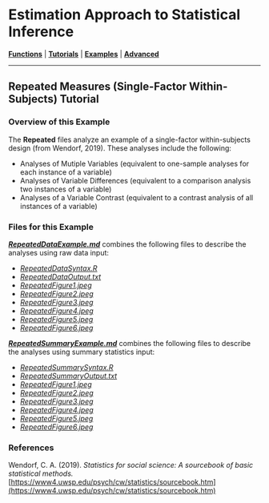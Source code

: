 # Estimation Approach to Statistical Inference

[**Functions**](../../Functions) | 
[**Tutorials**](../../Tutorials) | 
[**Examples**](../../Examples) | 
[**Advanced**](../../Advanced)

---

## Repeated Measures (Single-Factor Within-Subjects) Tutorial

### Overview of this Example

The **Repeated** files analyze an example of a single-factor within-subjects design (from Wendorf, 2019). These analyses include the following:

- Analyses of Mutiple Variables (equivalent to one-sample analyses for each instance of a variable)
- Analyses of Variable Differences (equivalent to a comparison analysis two instances of a variable)
- Analyses of a Variable Contrast (equivalent to a contrast analysis of all instances of a variable)

### Files for this Example
  
[**_RepeatedDataExample.md_**](./RepeatedDataExample.md) combines the following files to describe the analyses using raw data input:

- [_RepeatedDataSyntax.R_](./RepeatedDataSyntax.R)
- [_RepeatedDataOutput.txt_](./RepeatedDataOutput.txt)
- [_RepeatedFigure1.jpeg_](./RepeatedFigure1.jpeg)
- [_RepeatedFigure2.jpeg_](./RepeatedFigure2.jpeg)
- [_RepeatedFigure3.jpeg_](./RepeatedFigure3.jpeg) 
- [_RepeatedFigure4.jpeg_](./RepeatedFigure4.jpeg) 
- [_RepeatedFigure5.jpeg_](./RepeatedFigure5.jpeg) 
- [_RepeatedFigure6.jpeg_](./RepeatedFigure6.jpeg) 

[**_RepeatedSummaryExample.md_**](./RepeatedSummaryExample.md) combines the following files to describe the analyses using summary statistics input:

- [_RepeatedSummarySyntax.R_](./RepeatedSummarySyntax.R)
- [_RepeatedSummaryOutput.txt_](./RepeatedSummaryOutput.txt)
- [_RepeatedFigure1.jpeg_](./RepeatedFigure1.jpeg)
- [_RepeatedFigure2.jpeg_](./RepeatedFigure2.jpeg)
- [_RepeatedFigure3.jpeg_](./RepeatedFigure3.jpeg) 
- [_RepeatedFigure4.jpeg_](./RepeatedFigure4.jpeg) 
- [_RepeatedFigure5.jpeg_](./RepeatedFigure5.jpeg) 
- [_RepeatedFigure6.jpeg_](./RepeatedFigure6.jpeg) 

### References

Wendorf, C. A. (2019). _Statistics for social science: A sourcebook of basic statistical methods._ [https://www4.uwsp.edu/psych/cw/statistics/sourcebook.htm](https://www4.uwsp.edu/psych/cw/statistics/sourcebook.htm)
